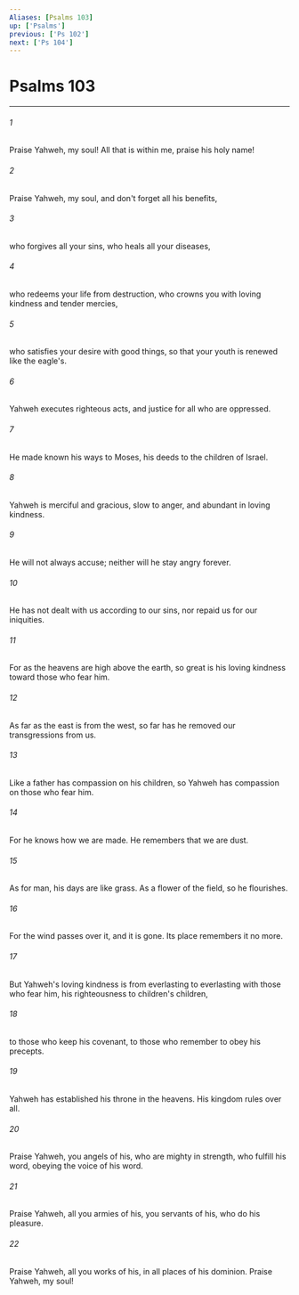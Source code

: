 ```yaml
---
Aliases: [Psalms 103]
up: ['Psalms']
previous: ['Ps 102']
next: ['Ps 104']
---
```

# Psalms 103
***





###### 1 

Praise Yahweh, my soul! All that is within me, praise his holy name! 



###### 2 

Praise Yahweh, my soul, and don't forget all his benefits, 



###### 3 

who forgives all your sins, who heals all your diseases, 



###### 4 

who redeems your life from destruction, who crowns you with loving kindness and tender mercies, 



###### 5 

who satisfies your desire with good things, so that your youth is renewed like the eagle's. 



###### 6 

Yahweh executes righteous acts, and justice for all who are oppressed. 



###### 7 

He made known his ways to Moses, his deeds to the children of Israel. 



###### 8 

Yahweh is merciful and gracious, slow to anger, and abundant in loving kindness. 



###### 9 

He will not always accuse; neither will he stay angry forever. 



###### 10 

He has not dealt with us according to our sins, nor repaid us for our iniquities. 



###### 11 

For as the heavens are high above the earth, so great is his loving kindness toward those who fear him. 



###### 12 

As far as the east is from the west, so far has he removed our transgressions from us. 



###### 13 

Like a father has compassion on his children, so Yahweh has compassion on those who fear him. 



###### 14 

For he knows how we are made. He remembers that we are dust. 



###### 15 

As for man, his days are like grass. As a flower of the field, so he flourishes. 



###### 16 

For the wind passes over it, and it is gone. Its place remembers it no more. 



###### 17 

But Yahweh's loving kindness is from everlasting to everlasting with those who fear him, his righteousness to children's children, 



###### 18 

to those who keep his covenant, to those who remember to obey his precepts. 



###### 19 

Yahweh has established his throne in the heavens. His kingdom rules over all. 



###### 20 

Praise Yahweh, you angels of his, who are mighty in strength, who fulfill his word, obeying the voice of his word. 



###### 21 

Praise Yahweh, all you armies of his, you servants of his, who do his pleasure. 



###### 22 

Praise Yahweh, all you works of his, in all places of his dominion. Praise Yahweh, my soul!
